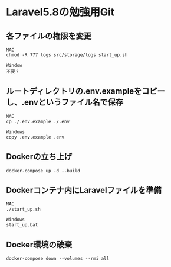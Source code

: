 # Laravel5.8の勉強用Git

## 各ファイルの権限を変更
```
MAC
chmod -R 777 logs src/storage/logs start_up.sh

Window 
不要？
```

## ルートディレクトリの.env.exampleをコピーし、.envというファイル名で保存
```
MAC
cp ./.env.example ./.env

Windows
copy .env.example .env
```

## Dockerの立ち上げ
`docker-compose up -d --build`

## Dockerコンテナ内にLaravelファイルを準備
```
MAC
./start_up.sh

Windows 
start_up.bat
```

## Docker環境の破棄
```
docker-compose down --volumes --rmi all
```

